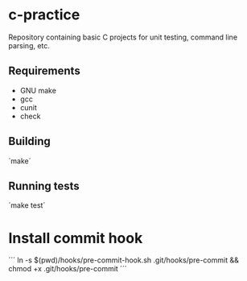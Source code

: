# c-practice
Repository containing basic C projects for unit testing, command line parsing, etc.

## Requirements
 - GNU make
 - gcc
 - cunit
 - check
 
## Building
 ´make´
 
## Running tests
 ´make test´

# Install commit hook
´´´
ln -s $(pwd)/hooks/pre-commit-hook.sh .git/hooks/pre-commit && chmod +x .git/hooks/pre-commit
´´´
